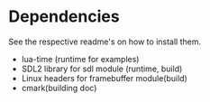 # Dependencies

See the respective readme's on how to install them.

 * lua-time (runtime for examples)
 * SDL2 library for sdl module (runtime, build)
 * Linux headers for framebuffer module(build)
 * cmark(building doc)
